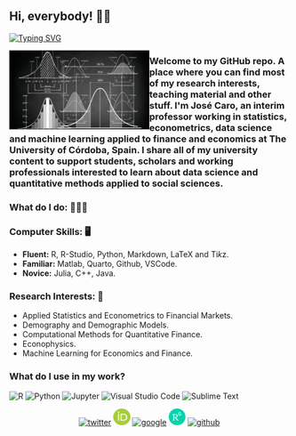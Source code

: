 ## Hi, everybody! 👋🏻

[![Typing SVG](https://readme-typing-svg.herokuapp.com?font=Fira+Code&size=24&duration=4000&pause=500&width=435&lines=Jos%C3%A9+R.+Caro-Barrera)](https://git.io/typing-svg)

<img align="left" width="50%" src="img/calculation-statistics-mathematics-graphics.jpg"></a>

### Welcome to my GitHub repo. A place where you can find most of my research interests, teaching material and other stuff. I'm José Caro, an interim professor working in statistics, econometrics, data science and machine learning applied to finance and economics at The University of Córdoba, Spain. I share all of my university content to support students, scholars and working professionals interested to learn about data science and quantitative methods applied to social sciences. </a></br>

### What do I do: 🧑🏼‍💻

### Computer Skills: 🖥️

- **Fluent:** R, R-Studio, Python, Markdown, LaTeX and Ti*k*z. 
- **Familiar:** Matlab, Quarto, Github, VSCode.
- **Novice:** Julia, C++, Java.

### Research Interests: 📜 

- Applied Statistics and Econometrics to Financial Markets.
- Demography and Demographic Models.
- Computational Methods for Quantitative Finance.
- Econophysics.
- Machine Learning for Economics and Finance.

### What do I use in my work?
<p>
  <img alt="R" src="https://img.shields.io/badge/R-276DC3?logo=r&logoColor=white&style=plastic" height="25"/>
  <img alt="Python" src="https://img.shields.io/badge/Python-3776AB?logo=python&logoColor=white&style=plastic" height="25"/>
  <img alt="Jupyter" src="https://img.shields.io/badge/Jupyter-F37626?logo=Jupyter&logoColor=white&style=plastic" height="25"/>
  <img alt="Visual Studio Code" src="https://img.shields.io/badge/Visual Studio Code-007ACC?logo=VisualStudioCode&logoColor=white&style=plastic" height="25"/>
  <img alt="Sublime Text" src="https://img.shields.io/badge/Sublime Text-FF9800?logo=SublimeText&logoColor=white&style=plastic" height="25"/>
</p>

<p align="center">
  <a href="https://twitter.com/caroisallin"><img width="7%" src="https://img.icons8.com/color/96/000000/twitter-squared.png" alt="twitter"/></a>
  <a href="https://orcid.org/0000-0001-6154-2493"><img width="6%" src="img/ORCID_iD.png" alt="orcid"/></a>
  <a href="https://scholar.google.es/citations?user=NGV9ylEAAAAJ&hl=es"><img width="7%" src="https://img.icons8.com/color/96/000000/google.png" alt="google"/></a>
  <a href="https://www.researchgate.net/profile/Jose-R-Caro-Barrera-2"><img width="6%" src="img/ResearchGate_icon.png" alt="researchgate"/></a>
  <a href="https://www.github.com/jrcarob"><img width="7%" src="https://img.icons8.com/color/96/000000/github.png" alt="github"/></a>


